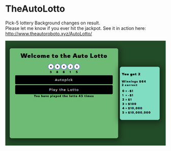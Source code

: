 # TheAutoLotto
Pick-5 lottery
Background changes on result.  
Please let me know if you ever hit the jackpot.
See it in action here: http://www.theautoroboto.xyz/AutoLotto/  

![](images/AutoLotto.png)